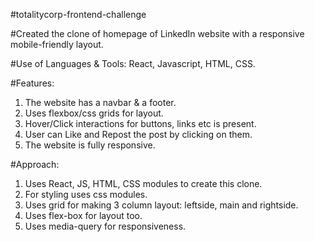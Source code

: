 #totalitycorp-frontend-challenge

#Created the clone of homepage of LinkedIn website with a responsive mobile-friendly layout.

#Use of Languages & Tools: React, Javascript, HTML, CSS.

#Features:
1. The website has a navbar & a footer.
2. Uses flexbox/css grids for layout.
3. Hover/Click interactions for buttons, links etc is present.
4. User can Like and Repost the post by clicking on them.
5. The website is fully responsive.

#Approach:
1. Uses React, JS, HTML, CSS modules to create this clone.
2. For styling uses css modules.
3. Uses grid for making 3 column layout: leftside, main and rightside.
4. Uses flex-box for layout too.
5. Uses media-query for responsiveness.
